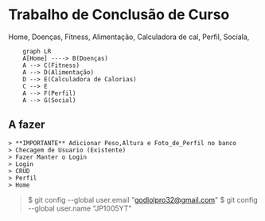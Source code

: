 # Trabalho de Conclusão de Curso
Home,
    Doenças,
    Fitness,
    Alimentação,
        Calculadora de cal,
    Perfil,
    Sociala,
```mermaid
    graph LR
    A[Home] ----> B(Doenças)
    A --> C(Fitness)
    A --> D(Alimentação)
    D --> E(Calculadora de Calorias)
    C --> E
    A --> F(Perfil)
    A --> G(Social)
```
## A fazer
    > **IMPORTANTE** Adicionar Peso,Altura e Foto_de_Perfil no banco
    > Checagem de Usuario (Existente)
    > Fazer Manter o Login
    > Login
    > CRUD
    > Perfil
    > Home
    
> $ git config --global user.email "godlolpro32@gmail.com"
> $ git config --global user.name "JP1005YT"
